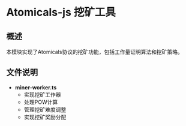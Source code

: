 # Atomicals-js 挖矿工具

## 概述
本模块实现了Atomicals协议的挖矿功能，包括工作量证明算法和挖矿策略。

## 文件说明
- **miner-worker.ts**
  - 实现挖矿工作器
  - 处理POW计算
  - 管理挖矿难度调整
  - 实现挖矿奖励分配
